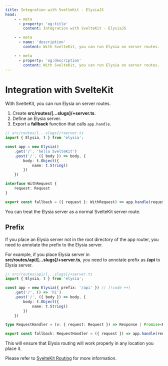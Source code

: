 ```yaml
---
title: Integration with SvelteKit - ElysiaJS
head:
    - - meta
      - property: 'og:title'
        content: Integration with SvelteKit - ElysiaJS

    - - meta
      - name: 'description'
        content: With SvelteKit, you can run Elysia on server routes.

    - - meta
      - property: 'og:description'
        content: With SvelteKit, you can run Elysia on server routes.
---
```


# Integration with SvelteKit

With SvelteKit, you can run Elysia on server routes.

1. Create **src/routes/[...slugs]/+server.ts**.
2. Define an Elysia server.
3. Export a **fallback** function that calls `app.handle`.

```typescript
// src/routes/[...slugs]/+server.ts
import { Elysia, t } from 'elysia';

const app = new Elysia()
    .get('/', 'hello SvelteKit')
    .post('/', ({ body }) => body, {
        body: t.Object({
            name: t.String()
        })
    })

interface WithRequest {
	request: Request
}

export const fallback = ({ request }: WithRequest) => app.handle(request) // [!code ++]
```

You can treat the Elysia server as a normal SvelteKit server route.

## Prefix
If you place an Elysia server not in the root directory of the app router, you need to annotate the prefix to the Elysia server.

For example, if you place Elysia server in **src/routes/api/[...slugs]/+server.ts**, you need to annotate prefix as **/api** to Elysia server.

```typescript twoslash
// src/routes/api/[...slugs]/+server.ts
import { Elysia, t } from 'elysia';

const app = new Elysia({ prefix: '/api' }) // [!code ++]
    .get('/', () => 'hi')
    .post('/', ({ body }) => body, {
        body: t.Object({
            name: t.String()
        })
    })

type RequestHandler = (v: { request: Request }) => Response | Promise<Response>

export const fallback: RequestHandler = ({ request }) => app.handle(request)
```

This will ensure that Elysia routing will work properly in any location you place it.

Please refer to [SvelteKit Routing](https://kit.svelte.dev/docs/routing#server) for more information.
